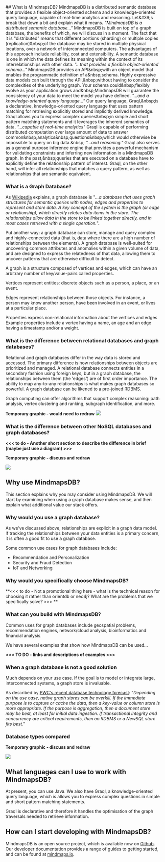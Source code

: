 # #  W h a t   i s   M i n d m a p s D B ? 
 
 M i n d m a p s D B   i s   a   d i s t r i b u t e d   s e m a n t i c   d a t a b a s e   t h a t   p r o v i d e s   a   f l e x i b l e   o b j e c t - o r i e n t e d   s c h e m a   a n d   a   k n o w l e d g e - o r i e n t e d   q u e r y   l a n g u a g e ,   c a p a b l e   o f   r e a l - t i m e   a n a l y t i c s   a n d   r e a s o n i n g . 
 
 L e t & # 3 9 ; s   b r e a k   t h a t   d o w n   a   b i t   a n d   e x p l a i n   w h a t   i t   m e a n s . 
 
 * "M i n d m a p s D B   i s   a   d i s t r i b u t e d   s e m a n t i c   d a t a b a s e . . . "* 
 
 M i n d m a p s D B   i s   b u i l t   o n   t o p   o f   a   g r a p h   d a t a b a s e ,   t h e   b e n e f i t s   o f   w h i c h ,   w e   w i l l   d i s c u s s   i n   a  m o m e n t .   T h e   f a c t   t h a t   i t   i s   "d i s t r i b u t e d "  m e a n s   t h a t   d i f f e r e n t   p o r t i o n s   ( s h a r d i n g )   o r   m u l t i p l e   c o p i e s   ( r e p l i c a t i o n ) & n b s p ; o f   t h e   d a t a b a s e   m a y   b e   s t o r e d   i n   m u l t i p l e   p h y s i c a l   l o c a t i o n s ,   o v e r   a   n e t w o r k   o f   i n t e r c o n n e c t e d   c o m p u t e r s .   T h e   a d v a n t a g e s   o f   t h i s   a p p r o a c h   i n c l u d e   r e l i a b i l i t y ,   c o s t   a n d   e x t e n s i b i l i t y .   A   s e m a n t i c   d a t a b a s e   i s   o n e   i n   w h i c h   t h e   d a t a   d e f i n e s   i t s   m e a n i n g   w i t h i n   t h e   c o n t e x t   o f   i t s   i n t e r r e l a t i o n s h i p s   w i t h   o t h e r   d a t a . 
 
 * ". . . t h a t   p r o v i d e s   a   f l e x i b l e   o b j e c t - o r i e n t e d   s c h e m a . . . "* 
 
 M i n d m a p s D B   p r o v i d e s   a n   A P I & n b s p ; w i t h   a n   o b j e c t   m o d e l   t h a t   e n a b l e s   t h e   p r o g r a m m a t i c   d e f i n i t i o n   o f   a & n b s p ; s c h e m a .   H i g h l y   e x p r e s s i v e   d a t a   m o d e l s   c a n   b u i l t   t h r o u g h   t h e   A P I , & n b s p ; w i t h o u t   h a v i n g   t o   c o n s i d e r   t h e   c o m p l e x i t i e s   o f   t h e   u n d e r l y i n g   g r a p h .   Y o u r   s c h e m a   c o u l d & n b s p ; f l e x i b l y   e v o l v e   a s   y o u r   a p p l i c a t i o n   g r o w s   a n d & n b s p ; M i n d m a p s D B   w i l l   g u a r a n t e e   t h e   c o n s i s t e n c y   o f   y o u r   d a t a   t o   m e e t   t h e   m o d e l   y o u   h a v e   d e f i n e d . 
 
 * ". . . a n d   a   k n o w l e d g e - o r i e n t e d   q u e r y   l a n g u a g e . . . "* 
 
 O u r   q u e r y   l a n g u a g e ,   G r a q l , & n b s p ; i s   a   d e c l a r a t i v e ,   k n o w l e d g e - o r i e n t e d   q u e r y   l a n g u a g e   t h a t   u s e s   p a t t e r n   m a t c h i n g   f o r   r e t r i e v i n g   e x p l i c i t l y   s t o r e d   a n d   i m p l i c i t l y   d e r i v e d   k n o w l e d g e .   G r a q l   a l l o w s   y o u   t o   e x p r e s s   c o m p l e x   q u e r i e s & n b s p ; i n   s i m p l e   a n d   s h o r t   p a t t e r n   m a t c h i n g   s t a t e m e n t s   a n d   i t   l e v e r a g e s   t h e   i n h e r e n t   s e m a n t i c s   o f   d a t a . 
 
 * ". . . c a p a b l e   o f   r e a l - t i m e   a n a l y t i c s "* 
 
 G r a q l   i s   c a p a b l e   o f   p e r f o r m i n g   d i s t r i b u t e d   c o m p u t a t i o n   o v e r   l a r g e   a m o u n t   o f   d a t a   t o   a n s w e r   c o m m o n & n b s p ; a n a l y t i c s & n b s p ; q u e s t i o n s & n b s p ; w h i c h   w o u l d   o t h e r w i s e   b e   i m p o s s i b l e   t o   q u e r y   o n   b i g   d a t a . & n b s p ; 
 
 * ". . . a n d   r e a s o n i n g . "* 
 
 G r a q l   a l s o   s e r v e s   a s   a   g e n e r a l   p u r p o s e   i n f e r e n c e   e n g i n e   t h a t   p r o v i d e s   a   p o w e r f u l   m e c h a n i s m   f o r   v a l i d a t i n g   c o n s t r a i n t s   a n d   i n f e r r i n g   n e w   i n f o r m a t i o n   i n   a   M i n d m a p s D B   g r a p h .   I n   t h e   p a s t , & n b s p ; q u e r i e s   t h a t   a r e   e x e c u t e d   o n   a   d a t a b a s e   h a v e   t o   e x p l i c i t l y   d e f i n e   t h e   r e l a t i o n s h i p   p a t t e r n   o f   i n t e r e s t .   G r a q l ,   o n   t h e   o t h e r   h a n d ,   w i l l   i n f e r   a l l   r e l a t i o n s h i p s   t h a t   m a t c h e s   a   q u e r y   p a t t e r n ,   a s   w e l l   a s   r e l a t i o n s h i p s   t h a t   a r e   s e m a n t i c   e q u i v a l e n t . 


### What is a Graph Database?
As [Wikipedia](https://en.wikipedia.org/wiki/Graph_database) explains, a graph database is "*...a database that uses graph structures for semantic queries with nodes, edges and properties to represent and store data. A key concept of the system is the graph (or edge or relationship), which directly relates data items in the store. The relationships allow data in the store to be linked together directly, and in most cases retrieved with a single operation.*".

Put another way: a graph database can store, manage and query complex and highly-connected data (that is, data where there are a high number of relationships between the elements). A graph database is well-suited for uncovering common attributes and anomalies within a given volume of data, and are designed to express the relatedness of that data, allowing them to  uncover patterns that are otherwise difficult to detect.    

A graph is a structure composed of vertices and edges, which can have an arbitrary number of key/value-pairs called properties.

Vertices represent entities: discrete objects such as a person, a place, or an event.

Edges represent relationships between those objects. For instance, a person may know another person, have been involved in an event, or lives at a particular place.

Properties express non-relational information about the vertices and edges. Example properties include a vertex having a name, an age and an edge having a timestamp and/or a weight.



### What is the difference between relational databases and graph databases?

Relational and graph databases differ in the way data is stored and accessed. The primary difference is how relationships between objects are prioritized and managed. A relational database connects entities in a secondary fashion using foreign keys, but in a graph database, the relationships between them (the 'edges') are of first order importance. The ability to map any-to-any relationships is what makes graph databases so powerful. A graph database can be likened to a pre-joined RDBMS.

Graph computing can offer algorithms that support complex reasoning: path analysis, vertex clustering and ranking, subgraph identification, and more.

**Temporary graphic - would need to redraw**
![](http://www.pwc.com/content/dam/pwc/us/en/technology-forecast/2015/remapping-database-landscape/features/assets/mw-15-1351-the-power-of-graph-databases-in-public-health-modal-chart-2-modal.png)


### What is the difference between other NoSQL databases and graph databases?   

**<<< to do - Another short section to describe the difference in brief (maybe just use a diagram) >>>**

**Temporary graphic - discuss and redraw**

![](https://www.datastax.com/wp-content/uploads/2016/07/databases.jpg)


## Why use MindmapsDB?

This section explains why you may consider using MindmapsDB. We will start by examining when using a graph database makes sense, and then explain what additional value our stack offers.

### Why would you use a graph database?

As we've discussed above, relationships are explicit in a graph data model.  If tracking the relationships between your data entities is a primary concern, it is often a good fit to use a graph database.

Some common use cases for graph databases include:

- Recommendation and Personalization   - Security and Fraud Detection   
- IoT and Networking

### Why would you specifically choose MindmapsDB?   

**<<< to do - Not a promotional thing here - what is the technical reason for choosing it rather than orientdb or neo4j? What are the problems that we specifically solve? >>> **

### What can you build with MindmapsDB?   

Common uses for graph databases include geospatial problems, recommendation engines, network/cloud analysis, bioinformatics and financial analysis.

We have several examples that show how MindmapsDB can be used...

**<<< TO DO - links and descriptions of examples >>>**

### When a graph database is not a good solution   

Much depends on your use case.  If the goal is to model or integrate large, interconnected systems, a graph store is invaluable.

As described by [PWC's recent database technology forecast](http://www.pwc.com/us/en/technology-forecast/2015/remapping-database-landscape/public-health-graph--databases.html): "*Depending on the use case, native graph stores can be overkill. If the immediate purpose is to capture or cache the data, then a key-value or column store is more appropriate. If the purpose is aggregation, then a document store may be best, at least for initial data ingestion. If transactional integrity and concurrency are critical requirements, then an RDBMS or a NewSQL store fits best.*"


### Database types compared   

**Temporary graphic - discuss and redraw**   

![](https://www.datastax.com/wp-content/uploads/2016/07/rdbmsgraphcompare2.jpg)


## What languages can I use to work with MindmapsDB?   

At present, you can use Java. We also have Graql, a knowledge-oriented query language, which is allows you to express complex questions in simple and short pattern matching statements.    

Graql is declarative and therefore it handles the optimisation of the graph traversals needed to retrieve information.

## How can I start developing with MindmapsDB?   

MindmapsDB is an open source project, which is available now on [Github](https://github.com/mindmapsdb/mindmapsdb). Our developer documentation provides a range of guides to getting started, and can be found at [mindmaps.io](https://mindmaps.io/pages/index.html).
